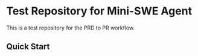 # Test Repository for Mini-SWE Agent

This is a test repository for the PRD to PR workflow.

## Quick Start


